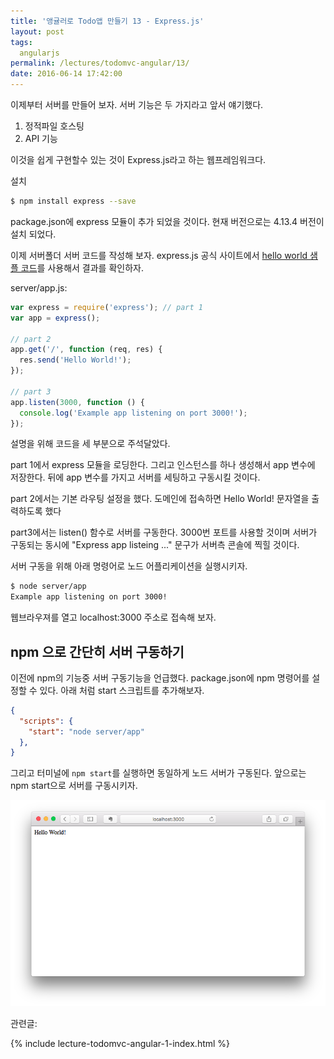 ```yaml
---
title: '앵귤러로 Todo앱 만들기 13 - Express.js'
layout: post
tags:
  angularjs
permalink: /lectures/todomvc-angular/13/
date: 2016-06-14 17:42:00
---
```


이제부터 서버를 만들어 보자.
서버 기능은 두 가지라고 앞서 얘기했다.

1. 정적파일 호스팅
2. API 기능

이것을 쉽게 구현할수 있는 것이 Express.js라고 하는 웹프레임워크다.

설치

```bash
$ npm install express --save
```

package.json에 express 모듈이 추가 되었을 것이다.
현재 버전으로는  4.13.4 버전이 설치 되었다.

이제 서버폴더 서버 코드를 작성해 보자.
express.js 공식 사이트에서 [hello world 샘플 코드](http://expressjs.com/en/starter/hello-world.html)를 사용해서 결과를 확인하자.

server/app.js:

```javascript
var express = require('express'); // part 1
var app = express();

// part 2
app.get('/', function (req, res) {
  res.send('Hello World!');
});

// part 3
app.listen(3000, function () {
  console.log('Example app listening on port 3000!');
});
```

 설명을 위해 코드을 세 부분으로 주석달았다.

 part 1에서 express 모듈을 로딩한다.
 그리고 인스턴스를 하나 생성해서 app 변수에 저장한다.
 뒤에 app 변수를 가지고 서버를 세팅하고 구동시킬 것이다.

 part 2에서는 기본 라우팅 설정을 했다.
 도메인에 접속하면 Hello World! 문자열을 출력하도록 했다

 part3에서는 listen() 함수로 서버를 구동한다.
 3000번 포트를 사용할 것이며 서버가 구동되는 동시에 "Express app listeing ..." 문구가 서버측 콘솔에 찍힐 것이다.

 서버 구동을 위해 아래 명령어로 노드 어플리케이션을 실행시키자.

```bash
$ node server/app
Example app listening on port 3000!
```

웹브라우져를 열고 localhost:3000 주소로 접속해 보자.

## npm 으로 간단히 서버 구동하기

이전에 npm의 기능중 서버 구동기능을 언급했다.
package.json에 npm 명령어를 설정할 수 있다.
아래 처럼 start 스크립트를 추가해보자.

```json
{
  "scripts": {
    "start": "node server/app"
  },
}
```

그리고 터미널에 `npm start`를 실행하면 동일하게 노드 서버가 구동된다.
앞으로는 npm start으로 서버를 구동시키자.

![](/assets/imgs/2016/lecture-todomvc-angular-13-result1.png)






관련글:

{% include lecture-todomvc-angular-1-index.html %}
